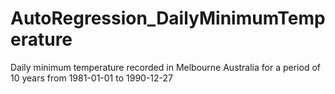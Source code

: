 # AutoRegression_DailyMinimumTemperature
Daily minimum temperature recorded in Melbourne Australia for a period of 10 years from 1981-01-01 to 1990-12-27
